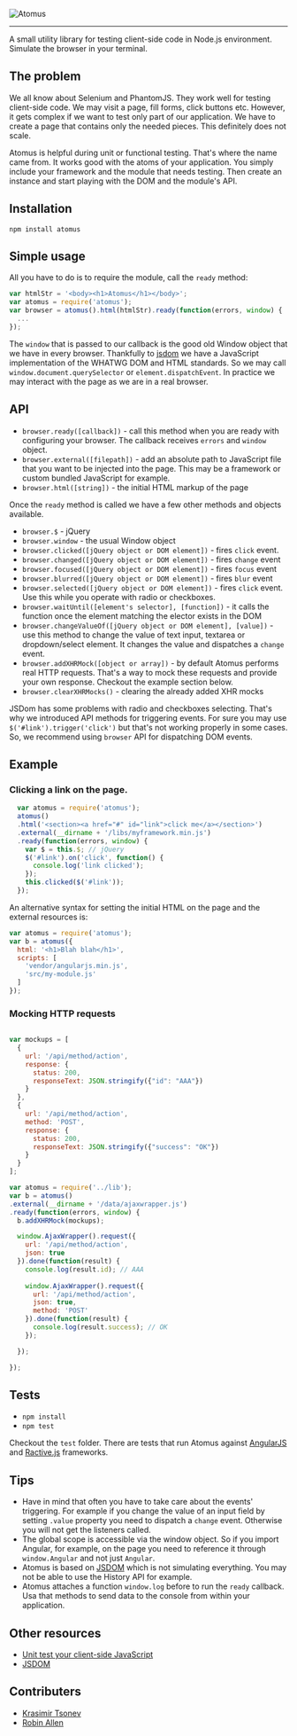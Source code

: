 
![Atomus](http://work.krasimirtsonev.com/atomus/atomus.jpg)

---

A small utility library for testing client-side code in Node.js environment. Simulate the browser in your terminal.

## The problem

We all know about Selenium and PhantomJS. They work well for testing client-side code. We may visit a page, fill forms, click buttons etc. However, it gets complex if we want to test only part of our application. We have to create a page that contains only the needed pieces. This definitely does not scale.

Atomus is helpful during unit or functional testing. That's where the name came from. It works good with the atoms of your application. You simply include your framework and the module that needs testing. Then create an instance and start playing with the DOM and the module's API.

## Installation

`npm install atomus`

## Simple usage

All you have to do is to require the module, call the `ready` method:

```js
var htmlStr = '<body><h1>Atomus</h1></body>';
var atomus = require('atomus');
var browser = atomus().html(htmlStr).ready(function(errors, window) {
  ...
});
```
The `window` that is passed to our callback is the good old Window object that we have in every browser. Thankfully to [jsdom](https://www.npmjs.org/package/jsdom) we have a JavaScript implementation of the WHATWG DOM and HTML standards. So we may call `window.document.querySelector` or `element.dispatchEvent`. In practice we may interact with the page as we are in a real browser.

## API

* `browser.ready([callback])` - call this method when you are ready with configuring your browser. The callback receives `errors` and `window` object.
* `browser.external([filepath])` - add an absolute path to JavaScript file that you want to be injected into the page. This may be a framework or custom bundled JavaScript for example.
* `browser.html([string])` - the initial HTML markup of the page

Once the `ready` method is called we have a few other methods and objects available. 

* `browser.$` - jQuery
* `browser.window` - the usual Window object
* `browser.clicked([jQuery object or DOM element])` - fires `click` event.
* `browser.changed([jQuery object or DOM element])` - fires `change` event
* `browser.focused([jQuery object or DOM element])` - fires `focus` event
* `browser.blurred([jQuery object or DOM element])` - fires `blur` event
* `browser.selected([jQuery object or DOM element])` - fires `click` event. Use this while you operate with radio or checkboxes. 
* `browser.waitUntil([element's selector], [function])` - it calls the function once the element matching the elector exists in the DOM
* `browser.changeValueOf([jQuery object or DOM element], [value])` - use this method to change the value of text input, textarea or dropdown/select element. It changes the value and dispatches a `change` event.
* `browser.addXHRMock([object or array])` - by default Atomus performs real HTTP requests. That's a way to mock these requests and provide your own response. Checkout the example section below.
* `browser.clearXHRMocks()` - clearing the already added XHR mocks

JSDom has some problems with radio and checkboxes selecting. That's why we introduced API methods for triggering events. For sure you may use `$('#link').trigger('click')` but that's not working properly in some cases. So, we recommend using `browser` API for dispatching DOM events.

## Example

### Clicking a link on the page.

```js
  var atomus = require('atomus');
  atomus()
  .html('<section><a href="#" id="link">click me</a></section>')
  .external(__dirname + '/libs/myframework.min.js')
  .ready(function(errors, window) {
    var $ = this.$; // jQuery
    $('#link').on('click', function() {
      console.log('link clicked');
    });
    this.clicked($('#link'));
  });
```

An alternative syntax for setting the initial HTML on the page and the external resources is:

```js
var atomus = require('atomus');
var b = atomus({
  html: '<h1>Blah blah</h1>',
  scripts: [
    'vendor/angularjs.min.js',
    'src/my-module.js'
  ]
});
```
### Mocking HTTP requests

```js

var mockups = [
  { 
    url: '/api/method/action',
    response: {
      status: 200,
      responseText: JSON.stringify({"id": "AAA"})
    }
  },
  { 
    url: '/api/method/action',
    method: 'POST',
    response: {
      status: 200,
      responseText: JSON.stringify({"success": "OK"})
    }
  }
];

var atomus = require('../lib');
var b = atomus()
.external(__dirname + '/data/ajaxwrapper.js')
.ready(function(errors, window) {
  b.addXHRMock(mockups);

  window.AjaxWrapper().request({
    url: '/api/method/action',
    json: true
  }).done(function(result) {
    console.log(result.id); // AAA
    
    window.AjaxWrapper().request({
      url: '/api/method/action',
      json: true,
      method: 'POST'
    }).done(function(result) {
      console.log(result.success); // OK
    });

  });

});
```

## Tests

* `npm install`
* `npm test`

Checkout the `test` folder. There are tests that run Atomus against [AngularJS](https://angularjs.org/) and [Ractive.js](http://www.ractivejs.org/) frameworks.

## Tips

* Have in mind that often you have to take care about the events' triggering. For example if you change the value of an input field by setting `.value` property you need to dispatch a `change` event. Otherwise you will not get the listeners called.
* The global scope is accessible via the window object. So if you import Angular, for example, on the page you need to reference it through `window.Angular` and not just `Angular`.
* Atomus is based on [JSDOM](https://www.npmjs.org/package/jsdom) which is not simulating everything. You may not be able to use the History API for example.
* Atomus attaches a function `window.log` before to run the `ready` callback. Usa that methods to send data to the console from within your application.

## Other resources

* [Unit test your client-side JavaScript](http://krasimirtsonev.com/blog/article/unit-test-your-client-side-javascript-jsdom-nodejs)
* [JSDOM](https://www.npmjs.org/package/jsdom) 

## Contributers

* [Krasimir Tsonev](https://github.com/krasimir)
* [Robin Allen](https://github.com/robin-allen)
